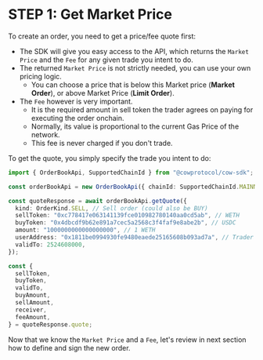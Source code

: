 # STEP 1: Get Market Price

To create an order, you need to get a price/fee quote first:

- The SDK will give you easy access to the API, which returns the `Market Price` and the `Fee` for any given trade you intent to do.
- The returned `Market Price` is not strictly needed, you can use your own pricing logic.
  - You can choose a price that is below this Market price (**Market Order**), or above Market Price (**Limit Order**).
- The `Fee` however is very important.
  - It is the required amount in sell token the trader agrees on paying for executing the order onchain.
  - Normally, its value is proportional to the current Gas Price of the network.
  - This fee is never charged if you don't trade.

To get the quote, you simply specify the trade you intent to do:

```typescript
import { OrderBookApi, SupportedChainId } from "@cowprotocol/cow-sdk";

const orderBookApi = new OrderBookApi({ chainId: SupportedChainId.MAINNET });

const quoteResponse = await orderBookApi.getQuote({
  kind: OrderKind.SELL, // Sell order (could also be BUY)
  sellToken: "0xc778417e063141139fce010982780140aa0cd5ab", // WETH
  buyToken: "0x4dbcdf9b62e891a7cec5a2568c3f4faf9e8abe2b", // USDC
  amount: "1000000000000000000", // 1 WETH
  userAddress: "0x1811be0994930fe9480eaede25165608b093ad7a", // Trader
  validTo: 2524608000,
});

const {
  sellToken,
  buyToken,
  validTo,
  buyAmount,
  sellAmount,
  receiver,
  feeAmount,
} = quoteResponse.quote;
```

Now that we know the `Market Price` and a `Fee`, let's review in next section how to define and sign the new order.
